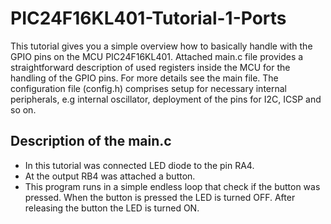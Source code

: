 # PIC24F16KL401-Tutorial-1-Ports
This tutorial gives you a simple overview how to basically handle with the GPIO pins on the MCU PIC24F16KL401.
Attached main.c file provides a straightforward description of used registers inside the MCU for the handling of the GPIO pins.
For more details see the main file.
The configuration file (config.h) comprises setup for necessary internal peripherals, e.g internal oscillator, deployment of the pins for I2C, ICSP and so on.

## Description of the main.c 
* In this tutorial was connected LED diode to the pin RA4. 
* At the output RB4 was attached a button. 
* This program runs in a simple endless loop that check if the button was pressed. 
  When the button is pressed the LED is turned OFF. After releasing the button the LED is turned ON.


